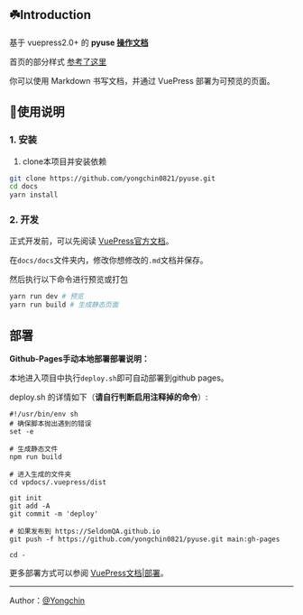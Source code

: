## ☘️Introduction

基于 vuepress2.0+ 的 **pyuse [操作文档](https://yongchin0821.github.io/pyuse/)**

首页的部分样式 [参考了这里](https://github.com/mx-space/docs)

你可以使用 Markdown 书写文档，并通过 VuePress 部署为可预览的页面。

## 📖使用说明

### 1. 安装

1. clone本项目并安装依赖

```bash
git clone https://github.com/yongchin0821/pyuse.git
cd docs
yarn install
```

### 2. 开发

正式开发前，可以先阅读 [VuePress官方文档](https://v2.vuepress.vuejs.org/zh/)。

在`docs/docs`文件夹内，修改你想修改的`.md`文档并保存。

然后执行以下命令进行预览或打包

```bash
yarn run dev # 预览
yarn run build # 生成静态页面
```

## 部署

**Github-Pages手动本地部署部署说明：**

本地进入项目中执行`deploy.sh`即可自动部署到github pages。

deploy.sh 的详情如下（**请自行判断启用注释掉的命令**）:

```shell
#!/usr/bin/env sh
# 确保脚本抛出遇到的错误
set -e

# 生成静态文件
npm run build

# 进入生成的文件夹
cd vpdocs/.vuepress/dist

git init
git add -A
git commit -m 'deploy'

# 如果发布到 https://SeldomQA.github.io
git push -f https://github.com/yongchin0821/pyuse.git main:gh-pages

cd -
```

更多部署方式可以参阅 [VuePress文档|部署](https://v1.vuepress.vuejs.org/guide/deploy.html)。

---

Author：[@Yongchin](https://github.com/yongchin0821)
